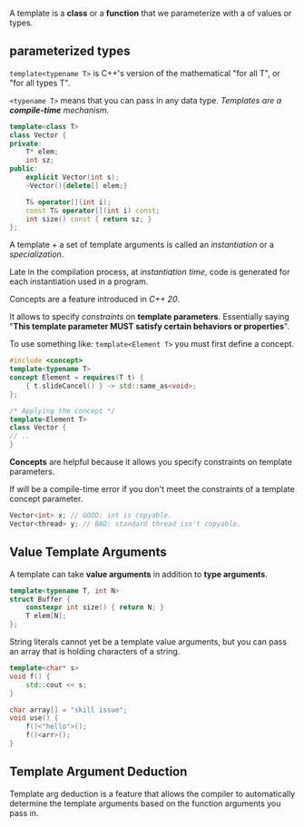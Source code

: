 A template is a **class** or a **function** that we parameterize with a of values or types.
## parameterized types

`template<typename T>` is C++'s version of the mathematical "for all T", or "for all types T". 

`<typename T>` means that you can pass in any data type.
*Templates are a **compile-time** mechanism.*

```c++
template<class T>
class Vector {
private:
	T* elem;
	int sz;
public:
	explicit Vector(int s);
	~Vector(){delete[] elem;}

	T& operator[](int i);
	const T& operator[](int i) const;
	int size() const { return sz; }
};
```

A template + a set of template arguments is called an *instantiation*  or a *specialization*. 

Late in the compilation process, at *instantiation time*, code is generated for each instantiation used in a program.



Concepts are a feature introduced in *C++ 20*. 

It allows to specify *constraints* on **template parameters**. Essentially saying "**This template parameter MUST satisfy certain behaviors or properties**".

To use something like: `template<Element T>` you must first define a concept.

```c++
#include <concept> 
template<typename T>
concept Element = requires(T t) {
	{ t.slideCancel() } -> std::same_as<void>;
};

/* Applying the concept */
template<Element T> 
class Vector {
// ..
}
```

**Concepts** are helpful because it allows you specify constraints on template parameters.

If will be a compile-time error if you don't meet the constraints of a template concept parameter.
```c++
Vector<int> x; // GOOD: int is copyable.
Vector<thread> y; // BAD: standard thread isn't copyable.
```


## Value Template Arguments

A template can take **value arguments** in addition to **type arguments**.
```c++
template<typename T, int N>
struct Buffer {
	constexpr int size() { return N; }
	T elem[N];
};
```

String literals cannot yet be a template value arguments, but you can pass an array that is holding characters of a string.
```c++
template<char* s>
void f() {
	std::cout << s;
}

char array[] = "skill issue";
void use() {
	f()<"hello">();
	f()<arr>();
}
```


## Template Argument Deduction

Template arg deduction is a feature that allows the compiler to automatically determine the template arguments based on the function arguments you pass in. 